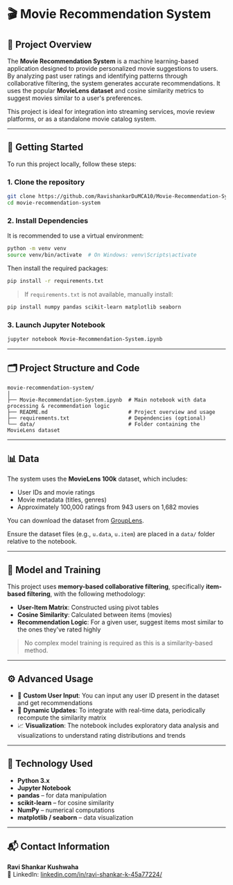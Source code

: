 # 🎬 Movie Recommendation System

## 📌 Project Overview

The **Movie Recommendation System** is a machine learning-based application designed to provide personalized movie suggestions to users. By analyzing past user ratings and identifying patterns through collaborative filtering, the system generates accurate recommendations. It uses the popular **MovieLens dataset** and cosine similarity metrics to suggest movies similar to a user's preferences.

This project is ideal for integration into streaming services, movie review platforms, or as a standalone movie catalog system.

---

## 🚀 Getting Started

To run this project locally, follow these steps:

### 1. Clone the repository

```bash
git clone https://github.com/RavishankarDuMCA10/Movie-Recommendation-System.git
cd movie-recommendation-system
```

### 2. Install Dependencies

It is recommended to use a virtual environment:

```bash
python -m venv venv
source venv/bin/activate  # On Windows: venv\Scripts\activate
```

Then install the required packages:

```bash
pip install -r requirements.txt
```

> If `requirements.txt` is not available, manually install:
```bash
pip install numpy pandas scikit-learn matplotlib seaborn
```

### 3. Launch Jupyter Notebook

```bash
jupyter notebook Movie-Recommendation-System.ipynb
```

---

## 🗂️ Project Structure and Code

```
movie-recommendation-system/
│
├── Movie-Recommendation-System.ipynb  # Main notebook with data processing & recommendation logic
├── README.md                          # Project overview and usage
├── requirements.txt                   # Dependencies (optional)
└── data/                              # Folder containing the MovieLens dataset
```

---

## 📊 Data

The system uses the **MovieLens 100k** dataset, which includes:

- User IDs and movie ratings
- Movie metadata (titles, genres)
- Approximately 100,000 ratings from 943 users on 1,682 movies

You can download the dataset from [GroupLens](https://grouplens.org/datasets/movielens/100k/).

Ensure the dataset files (e.g., `u.data`, `u.item`) are placed in a `data/` folder relative to the notebook.

---

## 🧠 Model and Training

This project uses **memory-based collaborative filtering**, specifically **item-based filtering**, with the following methodology:

- **User-Item Matrix**: Constructed using pivot tables
- **Cosine Similarity**: Calculated between items (movies)
- **Recommendation Logic**: For a given user, suggest items most similar to the ones they've rated highly

> No complex model training is required as this is a similarity-based method.

---

## ⚙️ Advanced Usage

- 🎯 **Custom User Input**: You can input any user ID present in the dataset and get recommendations
- 🔄 **Dynamic Updates**: To integrate with real-time data, periodically recompute the similarity matrix
- 📈 **Visualization**: The notebook includes exploratory data analysis and visualizations to understand rating distributions and trends

---

## 🧰 Technology Used

- **Python 3.x**
- **Jupyter Notebook**
- **pandas** – for data manipulation
- **scikit-learn** – for cosine similarity
- **NumPy** – numerical computations
- **matplotlib / seaborn** – data visualization

---

## 📬 Contact Information

**Ravi Shankar Kushwaha**  
🔗 LinkedIn: [linkedin.com/in/ravi-shankar-k-45a77224/](https://www.linkedin.com/in/ravi-shankar-k-45a77224/)
